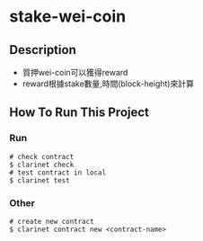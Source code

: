 # stake-wei-coin

## Description
- 質押wei-coin可以獲得reward
- reward根據stake數量,時間(block-height)來計算


## How To Run This Project

### Run

```shell
# check contract  
$ clarinet check 
# test contract in local 
$ clarinet test    
```

### Other

```shell
# create new contract  
$ clarinet contract new <contract-name>    
```
